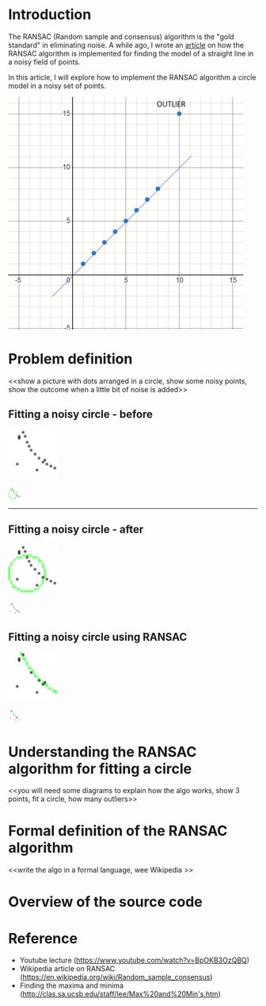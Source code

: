 # Introduction

The RANSAC (Random sample and consensus) algorithm is the "gold standard" in eliminating noise. A while ago, I wrote an [article](https://medium.com/@saurabh.dasgupta1/outlier-detection-using-the-ransac-algorithm-de52670adb4a)  on how the RANSAC algorithm is implemented for finding the model of a straight line in a noisy field of points. 

In this article, I will explore how to implement the RANSAC algorithm a circle model in a noisy set of points.


![Human mind](images/Intro_HumanMind_SeesStraightLine.PNG)

# Problem definition

<<show a picture with dots arranged in a circle, show some noisy points, show the outcome when a little bit of noise is added>>

## Fitting a noisy circle - before
<img src="circle-images/NoisyCircle_x_32_y_28_r_25_d_0.40_sp_0.80_w_25_h_25.0.png" width="100" height="100"/>

![Before gradient descent](circle-images/gradient-descent-NoisyCircle_x_32_y_28_r_25_d_0.40_sp_0.80_w_25_h_25.0.png.png)

---

## Fitting a noisy circle - after
<img src="circle-images/gradient-descent-NoisyCircle_x_32_y_28_r_25_d_0.40_sp_0.80_w_25_h_25.0.png.png" width="100" height="100"/>

![After gradient descent](circle-images/NoisyCircle_x_32_y_28_r_25_d_0.40_sp_0.80_w_25_h_25.0.png)


## Fitting a noisy circle using RANSAC

<img src="circle-images/NoisyCircle_x_32_y_28_r_25_d_0.40_sp_0.80_w_25_h_25.0.results.png" width="100" height="100"/>

![Before gradient descent](circle-images/NoisyCircle_x_32_y_28_r_25_d_0.40_sp_0.80_w_25_h_25.0.results.png)



# Understanding the RANSAC algorithm for fitting a circle

<<you will need some diagrams to explain how the algo works, show 3 points, fit a circle, how many outliers>>

# Formal definition of the RANSAC algorithm
<<write the algo in a formal language, wee Wikipedia >>

# Overview of the source code



# Reference
- Youtube lecture (https://www.youtube.com/watch?v=BpOKB3OzQBQ)
- Wikipedia article on RANSAC (https://en.wikipedia.org/wiki/Random_sample_consensus)
- Finding the maxima and minima (http://clas.sa.ucsb.edu/staff/lee/Max%20and%20Min's.htm)




